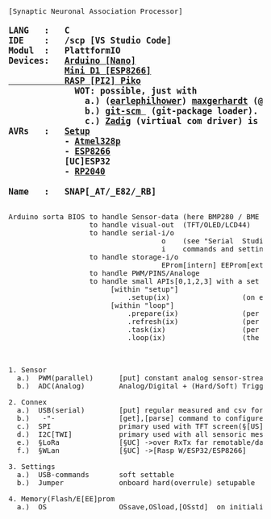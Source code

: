<pre>
[Synaptic Neuronal Association Processor]
<b><big>
LANG   :   C
IDE    :   /scp [VS Studio Code]
Modul  :   PlattformIO
Devices:   <a target=dev href='https://store.arduino.cc/products/arduino-nano'>Arduino [Nano]</a> 
           <a target=dev href='https://www.az-delivery.de/en/products/d1-mini'>Mini D1 [ESP8266]
           <a target=dev href='https://www.raspberrypi.com/products/raspberry-pi-pico/'>RASP [PI2] Piko</a>
             WOT: possible, just with 
               a.) (<a target=dev href='https://github.com/earlephilhower/arduino-pico'>earlephilhower</a>) <a target=dev href='https://github.com/maxgerhardt/platform-raspberrypi.git'>maxgerhardt</a> (@github) images.
               b.) <a target=dev href='https://git-scm.com/download/'>git-scm </a> (git-package loader).
               c.) <a target=conn href='https://zadig.akeo.ie'>Zadig</a> (virtiual com driver) is also needed in Win7x.
AVRs   :   <u>Setup</u>
           - <a target=dev href='../../tree/AT328/'>Atmel328p</a>
           - <a target=dev href='../../tree/ESP8266/'>ESP8266</a>
           [UC]ESP32
           - <a target=dev href='../../tree/RaspPI/'>RP2040</a>
           
Name   :   SNAP[_AT/_E82/_RB]
</b></big>

Arduino sorta BIOS to handle Sensor-data (here BMP280 / BME 280[180] )
                   to handle visual-out  (TFT/OLED/LCD44)
                   to handle serial-i/o  
                                    o    (see "Serial  Studio")/usb formated out sensordata
                                    i    commands and settings
                   to handle storage-i/o
                                    EProm[intern] EEProm[extern twi/i2c]
                   to handle PWM/PINS/Analoge 
                   to handle small APIs[0,1,2,3] with a set of methodes
                        [within "setup"]
                            .setup(ix)                 (on each chip reset, after std. setup)
                        [within "loop"]
                            .prepare(ix)               (per loop)            ..prepare[set]
                            .refresh(ix)               (per loop/task)       ..(auto)refresh hardware if needed
                            .task(ix)                  (per 6-x loops)       ..regular data output/slow ops
                            .loop(ix)                  (the loop)            ..each delay[<<60mS] or §SleepMode



1. Sensor  
  a.)  PWM(parallel)      [put] constant analog sensor-stream -> through external 3xConverter  for SPS-conform 0-10V(2-10V) signals
  b.)  ADC(Analog)        Analog/Digital + (Hard/Soft) Trigger[+-Hysterese+Timing]

2. Connex
  a.)  USB(serial)        [put] regular measured and csv formatted data
  b.)   -"-               [get],[parse] command to configure inner parameter  ("debug=[on,off]; Tpwm=[min,max]; OSsave;.. aso")
  c.)  SPI                primary used with TFT screen(§[US]touch-handles); (hotplugable built)
  d.)  I2C[TWI]           primary used with all sensoric mesurments; (hotplugable built and adress finder)
  e.)  §LoRa              [§UC] ->over RxTx far remotable/dataxchange able
  f.)  §WLan              [§UC] ->[Rasp W/ESP32/ESP8266] 

3. Settings
  a.)  USB-commands       soft settable 
  b.)  Jumper             onboard hard(overrule) setupable

4. Memory(Flash/E[EE]prom
  a.)  OS                 OSsave,OSload,[OSstd]  on initialisation/via USB-commands  

</pre>  


